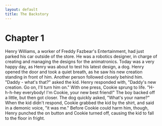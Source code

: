 ```yaml
---
layout: default
title: The Backstory
---
```

# Chapter 1
Henry Williams, a worker of Freddy Fazbear's Entertainment, had just parked his car outside of the store. He was a robotics designer, in charge of creating and managing the designs for the animatronics. Today was a very happy day, as Henry was about to test his latest design, a dog. Henry opened the door and took a quiet breath, as he saw his new creation standing in front of him. Another person followed closely behind him. "Daddy - what's that?" asked the kid. Henry responded with, "Daddy's new creation. Go on, I'll turn him on." With one press, Cookie sprung to life. "H-h-h-hey everybody! I'm Cookie, your new best friend!" The boy backed off a little, but then got closer. The dog quickly asked, "What's your name?" When the kid didn't respond, Cookie grabbed the kid by the shirt, and said in a demonic voice, "it was me." Before Cookie could harm him, though, Henry punched the on button and Cookie turned off, causing the kid to fall to the floor in fright.
